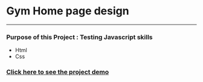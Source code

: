 # Gym Home page design



---

### Purpose of this Project : Testing Javascript skills

- Html
- Css


### [Click here to see the project demo](https://dipsundar.github.io/Layout-design-GYM_home_page/)
